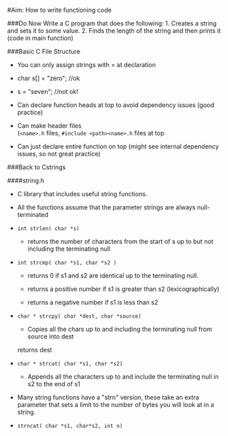 #Aim: How to write functioning code

###Do Now
Write a C program that does the following:
      1. Creates a string and sets it to some value.
      2. Finds the length of the string and then prints it (code in main function)

###Basic C File Structure
- You can only assign strings with = at declaration
 - char s[] = "zero"; //ok
 - s = "seven";       //not ok!

- Can declare function heads at top to avoid dependency issues (good practice)

 - Can make header files  
(`<name>.h` files, `#include <path><name>.h` files at top

 - Can just declare entire function on top (might see internal dependency issues, so not great practice)

###Back to Cstrings

####string.h
- C library that includes useful string functions.

- All the functions assume that the parameter strings are always null-terminated

 - `int strlen( char *s)`
   - returns the number of characters from the start of s up to but not including the terminating null

 - `int strcmp( char *s1, char *s2 )`
   - returns 0 if s1 and s2 are identical up to the terminating null.

   - returns a positive number if s1 is greater than s2 (lexicographically)

   - returns a negative number if s1 is less than s2

 - `char * strcpy( char *dest, char *source)`
   - Copies all the chars up to and including the terminating null from source into dest

    returns dest

 - `char * strcat( char *s1, char *s2)`
   - Appends all the characters up to and include the terminating null in s2 to the end of s1

- Many string functions have a "strn" version, these take an extra parameter that sets a limit to the number of bytes you will look at in a string.
	
 - `strncat( char *s1, char*s2, int n)`
